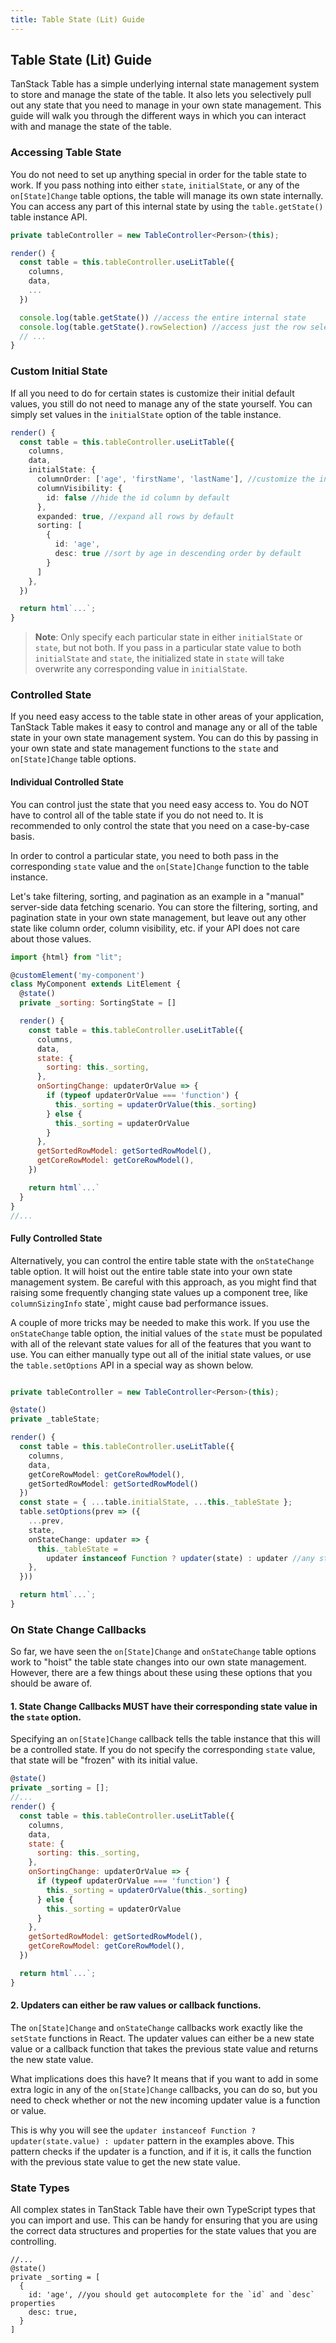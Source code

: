 ```yaml
---
title: Table State (Lit) Guide
---
```


## Table State (Lit) Guide

TanStack Table has a simple underlying internal state management system to store and manage the state of the table. It also lets you selectively pull out any state that you need to manage in your own state management. This guide will walk you through the different ways in which you can interact with and manage the state of the table.

### Accessing Table State

You do not need to set up anything special in order for the table state to work. If you pass nothing into either `state`, `initialState`, or any of the `on[State]Change` table options, the table will manage its own state internally. You can access any part of this internal state by using the `table.getState()` table instance API.

```ts
private tableController = new TableController<Person>(this);

render() {
  const table = this.tableController.useLitTable({
    columns,
    data,
    ...
  })

  console.log(table.getState()) //access the entire internal state
  console.log(table.getState().rowSelection) //access just the row selection state
  // ...
}
```

### Custom Initial State

If all you need to do for certain states is customize their initial default values, you still do not need to manage any of the state yourself. You can simply set values in the `initialState` option of the table instance.

```ts
render() {
  const table = this.tableController.useLitTable({
    columns,
    data,
    initialState: {
      columnOrder: ['age', 'firstName', 'lastName'], //customize the initial column order
      columnVisibility: {
        id: false //hide the id column by default
      },
      expanded: true, //expand all rows by default
      sorting: [
        {
          id: 'age',
          desc: true //sort by age in descending order by default
        }
      ]
    },
  })

  return html`...`;
}
```

> **Note**: Only specify each particular state in either `initialState` or `state`, but not both. If you pass in a particular state value to both `initialState` and `state`, the initialized state in `state` will take overwrite any corresponding value in `initialState`.

### Controlled State

If you need easy access to the table state in other areas of your application, TanStack Table makes it easy to control and manage any or all of the table state in your own state management system. You can do this by passing in your own state and state management functions to the `state` and `on[State]Change` table options.

#### Individual Controlled State

You can control just the state that you need easy access to. You do NOT have to control all of the table state if you do not need to. It is recommended to only control the state that you need on a case-by-case basis.

In order to control a particular state, you need to both pass in the corresponding `state` value and the `on[State]Change` function to the table instance.

Let's take filtering, sorting, and pagination as an example in a "manual" server-side data fetching scenario. You can store the filtering, sorting, and pagination state in your own state management, but leave out any other state like column order, column visibility, etc. if your API does not care about those values.

```jsx
import {html} from "lit";

@customElement('my-component')
class MyComponent extends LitElement {
  @state()
  private _sorting: SortingState = []

  render() {
    const table = this.tableController.useLitTable({
      columns,
      data,
      state: {
        sorting: this._sorting,
      },
      onSortingChange: updaterOrValue => {
        if (typeof updaterOrValue === 'function') {
          this._sorting = updaterOrValue(this._sorting)
        } else {
          this._sorting = updaterOrValue
        }
      },
      getSortedRowModel: getSortedRowModel(),
      getCoreRowModel: getCoreRowModel(),
    })

    return html`...`
  }
}
//...
```

#### Fully Controlled State

Alternatively, you can control the entire table state with the `onStateChange` table option. It will hoist out the entire table state into your own state management system. Be careful with this approach, as you might find that raising some frequently changing state values up a component tree, like `columnSizingInfo` state`, might cause bad performance issues.

A couple of more tricks may be needed to make this work. If you use the `onStateChange` table option, the initial values of the `state` must be populated with all of the relevant state values for all of the features that you want to use. You can either manually type out all of the initial state values, or use the `table.setOptions` API in a special way as shown below.

```ts

private tableController = new TableController<Person>(this);

@state()
private _tableState;

render() {
  const table = this.tableController.useLitTable({
    columns,
    data,
    getCoreRowModel: getCoreRowModel(),
    getSortedRowModel: getSortedRowModel()
  })
  const state = { ...table.initialState, ...this._tableState };
  table.setOptions(prev => ({
    ...prev,
    state,
    onStateChange: updater => {
      this._tableState =
        updater instanceof Function ? updater(state) : updater //any state changes will be pushed up to our own state management
    },
  }))

  return html`...`;
}
```

### On State Change Callbacks

So far, we have seen the `on[State]Change` and `onStateChange` table options work to "hoist" the table state changes into our own state management. However, there are a few things about these using these options that you should be aware of.

#### 1. **State Change Callbacks MUST have their corresponding state value in the `state` option**.

Specifying an `on[State]Change` callback tells the table instance that this will be a controlled state. If you do not specify the corresponding `state` value, that state will be "frozen" with its initial value.

```jsx
@state()
private _sorting = [];
//...
render() {
  const table = this.tableController.useLitTable({
    columns,
    data,
    state: {
      sorting: this._sorting,
    },
    onSortingChange: updaterOrValue => {
      if (typeof updaterOrValue === 'function') {
        this._sorting = updaterOrValue(this._sorting)
      } else {
        this._sorting = updaterOrValue
      }
    },
    getSortedRowModel: getSortedRowModel(),
    getCoreRowModel: getCoreRowModel(),
  })

  return html`...`;
}
```

#### 2. **Updaters can either be raw values or callback functions**.

The `on[State]Change` and `onStateChange` callbacks work exactly like the `setState` functions in React. The updater values can either be a new state value or a callback function that takes the previous state value and returns the new state value.

What implications does this have? It means that if you want to add in some extra logic in any of the `on[State]Change` callbacks, you can do so, but you need to check whether or not the new incoming updater value is a function or value.

This is why you will see the `updater instanceof Function ? updater(state.value) : updater` pattern in the examples above. This pattern checks if the updater is a function, and if it is, it calls the function with the previous state value to get the new state value.

### State Types

All complex states in TanStack Table have their own TypeScript types that you can import and use. This can be handy for ensuring that you are using the correct data structures and properties for the state values that you are controlling.

```tsx
//...
@state()
private _sorting = [
  {
    id: 'age', //you should get autocomplete for the `id` and `desc` properties
    desc: true,
  }
]
```
